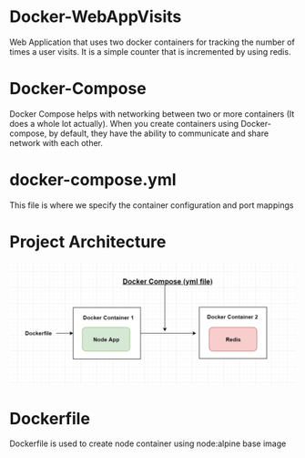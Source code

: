 # Docker-WebAppVisits
Web Application that uses two docker containers for tracking the number of times a user visits. It is a simple counter that is incremented by using redis.

# Docker-Compose
Docker Compose helps with networking between two or more containers (It does a whole lot actually). When you create containers using Docker-compose, by default, they have the ability to communicate and share network with each other.

# docker-compose.yml
This file is where we specify the container configuration and port mappings

# Project Architecture

![alt text](https://github.com/PradeepRavichandran1811/Docker-WebsiteVisitsApp/blob/master/docker-project-architecture.png)

# Dockerfile
Dockerfile is used to create node container using node:alpine base image
